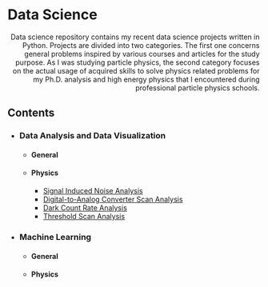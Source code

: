 # Data Science
<div style="text-align: right">
Data science repository contains my recent data science projects written in Python. Projects are divided into two categories. The first one concerns general problems inspired by various courses and articles for the study purpose. As I was studying particle physics, the second category focuses on the actual usage of acquired skills to solve physics related problems for my Ph.D. analysis and high energy physics that I encountered during professional particle physics schools.
</div>

## Contents

- ### Data Analysis and Data Visualization 
  - #### General
  
  - #### Physics
    - [Signal Induced Noise Analysis](https://github.com/islazykv/data-science/blob/main/data-analysis/physics/SIN-analysis.ipynb)
    - [Digital-to-Analog Converter Scan Analysis](https://github.com/islazykv/data-science/blob/main/data-analysis/physics/DAC-scan-analysis.ipynb)
    - [Dark Count Rate Analysis](https://github.com/islazykv/data-science/blob/main/data-analysis/physics/DCR-analysis.ipynb)
    - [Threshold Scan Analysis](https://github.com/islazykv/data-science/blob/main/data-analysis/physics/THR-analysis.ipynb)

- ### Machine Learning
  - #### General
  
  - #### Physics
